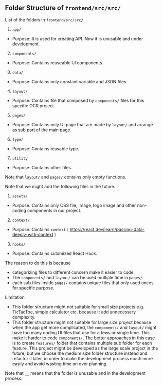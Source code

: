 ## Folder Structure of `frontend/src/src/`

List of the folders in `frontend/src/src/`
1.	`app/`
-	Purpose: It is used for creating API. Now it is unusable and under development.
2.	`components/`
-	Purpose: Contains reuseable UI components.
3.	`data/`
-	Purpose: Contains only constant variable and JSON files.
4.	`layout/`
-	Purpose: Contains file that composed by `components/` files for this specific OCR project.
5.	`pages/`
-	Purpose: Contains only UI page that are made by `layout/` and arrange as sub part of the main page.
6.	`type/`
-	Purpose: Contains reusable type.
7.	`utility`
-	Purpose: Contains other files.

Note that `layout/` and `pages/` contains only empty functions.

Note that we might add the following files in the future.
1.	`assets/`
-	Purpose: Contains only CSS file, image, logo image and other non-coding components in our project.
2.	`context/`
-	Purpose: Contains `context` ( https://react.dev/learn/passing-data-deeply-with-context )
3.	`hooks/`
-	Purpose: Contains cutomized React Hook.

The reason to do this is because 
-	categorizing files to different concern make it easier to code.
-	The `components/` and `layout/` can be used multiple time in `pages/` 
-	each sub files inside `pages/` contains unique files that only used onces for specific purpose.

Limitation
-	This folder structure might not suitable for small size projects e.g. TicTacToe, simple calculator etc, 
	because it add unnecessary complexity.
-	This folder structure might not suitable for large size project because when the app get more 
	complicated, the `components/` and `layout/` might have too many coding UI files that use for a fews or single time.
	This make it harder to code `components/`. The better approaches in this case is to create `features/`
	folder that contains multiple sub folder for each feature.
	This project might be developed as the large scale project in the future, but we choose the medium size
	folder structure instead and refactor it later, in order to make the development process much more easily
	and avoid wasting time on over planning.

Note that `__` means that the folder is unusable and in the development process.
